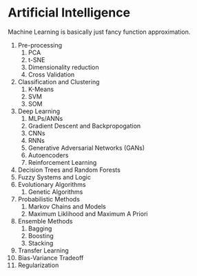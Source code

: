 # Artificial Intelligence
Machine Learning is basically just fancy function approximation.

1. Pre-processing
   1. PCA
   2. t-SNE
   3. Dimensionality reduction
   4. Cross Validation
2. Classification and Clustering
   1. K-Means
   2. SVM
   3. SOM
3. Deep Learning
   1. MLPs/ANNs
   2. Gradient Descent and Backpropogation
   3. CNNs
   4. RNNs
   5. Generative Adversarial Networks (GANs)
   6. Autoencoders
   7. Reinforcement Learning
4. Decision Trees and Random Forests
5. Fuzzy Systems and Logic
6. Evolutionary Algorithms
   1. Genetic Algorithms
7. Probabilistic Methods
   1. Markov Chains and Models
   2. Maximum Liklihood and Maximum A Priori 
8. Ensemble Methods
   1. Bagging
   2. Boosting
   3. Stacking 
9. Transfer Learning
10. Bias-Variance Tradeoff
   1. Regularization 